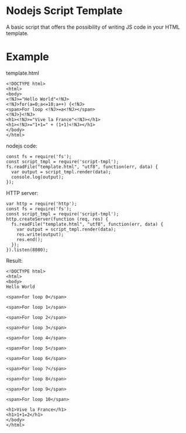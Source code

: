 # Nodejs Script Template

A basic script that offers the possibility of writing JS code in your HTML template.

# Example

template.html
```
<!DOCTYPE html>
<html>
<body>
<!NJ>="Hello World"<!NJ>
<!NJ>for(a=0;a<=10;a++) {<!NJ>
<span>For loop <!NJ>=a<!NJ></span>
<!NJ>}<!NJ>
<h1><!NJ>="Vive la France"<!NJ></h1>
<h1><!NJ>="1+1=" + (1+1)<!NJ></h1>
</body>
</html>

```
nodejs code:
```
const fs = require('fs');
const script_tmpl = require('script-tmpl');
fs.readFile("template.html", "utf8", function(err, data) {
  var output = script_tmpl.render(data);
  console.log(output);
});
```
HTTP server:
```
var http = require('http');
const fs = require('fs');
const script_tmpl = require('script-tmpl');
http.createServer(function (req, res) {
  fs.readFile("template.html", "utf8", function(err, data) {
    var output = script_tmpl.render(data);
    res.write(output);
    res.end();
  });
}).listen(8080);
```

Result:
```
<!DOCTYPE html>
<html>
<body>
Hello World

<span>For loop 0</span>

<span>For loop 1</span>

<span>For loop 2</span>

<span>For loop 3</span>

<span>For loop 4</span>

<span>For loop 5</span>

<span>For loop 6</span>

<span>For loop 7</span>

<span>For loop 8</span>

<span>For loop 9</span>

<span>For loop 10</span>

<h1>Vive la France</h1>
<h1>1+1=2</h1>
</body>
</html>
```

